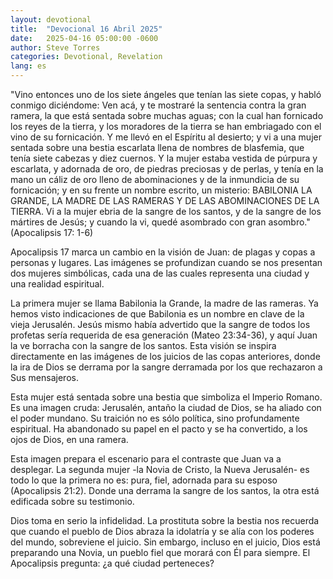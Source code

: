 ```yaml
---
layout: devotional
title:  "Devocional 16 Abril 2025"
date:   2025-04-16 05:00:00 -0600
author: Steve Torres
categories: Devotional, Revelation
lang: es
---
```


<div class="scripture">
  "Vino entonces uno de los siete ángeles que tenían las siete copas, y habló conmigo diciéndome: Ven acá, y te mostraré la sentencia contra la gran ramera, la que está sentada sobre muchas aguas; con la cual han fornicado los reyes de la tierra, y los moradores de la tierra se han embriagado con el vino de su fornicación. Y me llevó en el Espíritu al desierto; y vi a una mujer sentada sobre una bestia escarlata llena de nombres de blasfemia, que tenía siete cabezas y diez cuernos. Y la mujer estaba vestida de púrpura y escarlata, y adornada de oro, de piedras preciosas y de perlas, y tenía en la mano un cáliz de oro lleno de abominaciones y de la inmundicia de su fornicación; y en su frente un nombre escrito, un misterio: BABILONIA LA GRANDE, LA MADRE DE LAS RAMERAS Y DE LAS ABOMINACIONES DE LA TIERRA. Vi a la mujer ebria de la sangre de los santos, y de la sangre de los mártires de Jesús; y cuando la vi, quedé asombrado con gran asombro."(Apocalipsis 17: 1-6)
</div>

Apocalipsis 17 marca un cambio en la visión de Juan: de plagas y copas a personas y lugares. Las imágenes se profundizan cuando se nos presentan dos mujeres simbólicas, cada una de las cuales representa una ciudad y una realidad espiritual.

La primera mujer se llama Babilonia la Grande, la madre de las rameras. Ya hemos visto indicaciones de que Babilonia es un nombre en clave de la vieja Jerusalén. Jesús mismo había advertido que la sangre de todos los profetas sería requerida de esa generación (Mateo 23:34-36), y aquí Juan la ve borracha con la sangre de los santos. Esta visión se inspira directamente en las imágenes de los juicios de las copas anteriores, donde la ira de Dios se derrama por la sangre derramada por los que rechazaron a Sus mensajeros.

Esta mujer está sentada sobre una bestia que simboliza el Imperio Romano. Es una imagen cruda: Jerusalén, antaño la ciudad de Dios, se ha aliado con el poder mundano. Su traición no es sólo política, sino profundamente espiritual. Ha abandonado su papel en el pacto y se ha convertido, a los ojos de Dios, en una ramera.

Esta imagen prepara el escenario para el contraste que Juan va a desplegar. La segunda mujer -la Novia de Cristo, la Nueva Jerusalén- es todo lo que la primera no es: pura, fiel, adornada para su esposo (Apocalipsis 21:2). Donde una derrama la sangre de los santos, la otra está edificada sobre su testimonio.

Dios toma en serio la infidelidad. La prostituta sobre la bestia nos recuerda que cuando el pueblo de Dios abraza la idolatría y se alía con los poderes del mundo, sobreviene el juicio. Sin embargo, incluso en el juicio, Dios está preparando una Novia, un pueblo fiel que morará con Él para siempre. El Apocalipsis pregunta: ¿a qué ciudad perteneces?
